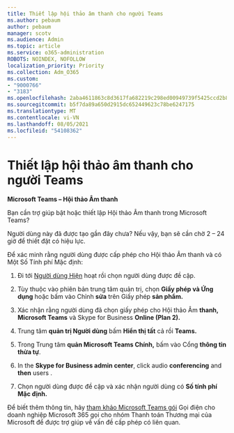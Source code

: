 ```yaml
---
title: Thiết lập hội thảo âm thanh cho người Teams
ms.author: pebaum
author: pebaum
manager: scotv
ms.audience: Admin
ms.topic: article
ms.service: o365-administration
ROBOTS: NOINDEX, NOFOLLOW
localization_priority: Priority
ms.collection: Adm_O365
ms.custom:
- "9000766"
- "3183"
ms.openlocfilehash: 2aba4611863c8d3617fa682219c298ed00949739f5425ccd2b8f6bba18b28a1a
ms.sourcegitcommit: b5f7da89a650d2915dc652449623c78be6247175
ms.translationtype: MT
ms.contentlocale: vi-VN
ms.lasthandoff: 08/05/2021
ms.locfileid: "54108362"
---
```

# <a name="setup-audio-conferencing-for-teams"></a>Thiết lập hội thảo âm thanh cho người Teams

**Microsoft Teams – Hội thảo Âm thanh**

Bạn cần trợ giúp bật hoặc thiết lập Hội thảo Âm thanh trong Microsoft Teams?

Người dùng này đã được tạo gần đây chưa?  Nếu vậy, bạn sẽ cần chờ 2 – 24 giờ để thiết đặt có hiệu lực.

Để xác minh rằng người dùng được cấp phép cho Hội thảo Âm thanh và có Một Số Tính phí Mặc định:

1. Đi tới [Người dùng Hiện](https://admin.microsoft.com/Adminportal/Home?source=applauncher#/users) hoạt rồi chọn người dùng được đề cập.

2. Tùy thuộc vào phiên bản trung tâm quản trị, chọn **Giấy phép và Ứng dụng** hoặc bấm vào Chỉnh **sửa** trên Giấy phép **sản phẩm.**

3. Xác nhận rằng người dùng đã chọn giấy phép cho Hội thảo Âm **thanh, Microsoft Teams** và Skype for Business **Online (Plan 2).**

4. Trung tâm **quản trị Người dùng** bấm **Hiển thị tất** cả rồi **Teams.**

5. Trong Trung tâm **quản Microsoft Teams Chính,** bấm vào Cổng **thông tin thừa tự**.

6. In the **Skype for Business admin center**, click audio **conferencing** and **then** users .

7. Chọn người dùng được đề cập và xác nhận người dùng có **Số tính phí Mặc định.**

Để biết thêm thông tin, hãy [tham khảo Microsoft Teams gói](https://docs.microsoft.com/microsoftteams/calling-plans-for-office-365) Gọi điện cho doanh nghiệp Microsoft 365 gọi cho nhóm Thanh toán Thương mại của Microsoft để được trợ giúp về vấn đề cấp phép có liên quan.